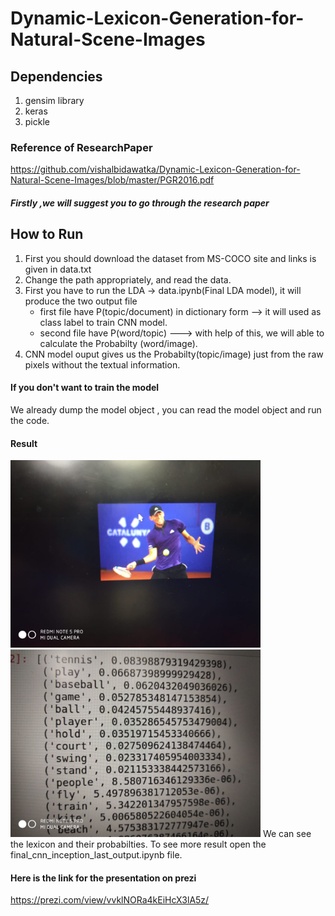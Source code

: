 # Dynamic-Lexicon-Generation-for-Natural-Scene-Images

Dependencies
-----
1. gensim library
2. keras 
3. pickle 

### Reference of ResearchPaper
https://github.com/vishalbidawatka/Dynamic-Lexicon-Generation-for-Natural-Scene-Images/blob/master/PGR2016.pdf

##### Firstly ,we will suggest you to go through the research paper

How to Run
----
1. First you should download the dataset from MS-COCO site and links is given in data.txt
2. Change the path appropriately, and read the data.
3. First you have to run the LDA -> data.ipynb(Final LDA model), it will produce the two output file 
    *  first file have P(topic/document) in dictionary form   --> it will used as class label to train CNN model.
    *  second file have P(word/topic)    ---> with help of this, we will able to calculate the Probabilty (word/image).
4. CNN model ouput gives us the Probabilty(topic/image) just from the raw pixels without the textual information.



#### If you don't want to train the model
We already dump the model object , you can read the model object and run the code.

#### Result
<img src="pic1.jpeg" width="400" height="300">
<img src="re1.jpeg" width="400" height="300">
We can see the lexicon and their probabilties. To see more result open the final_cnn_inception_last_output.ipynb file.



#### Here is the link for the presentation on prezi
https://prezi.com/view/vvklNORa4kEiHcX3lA5z/





